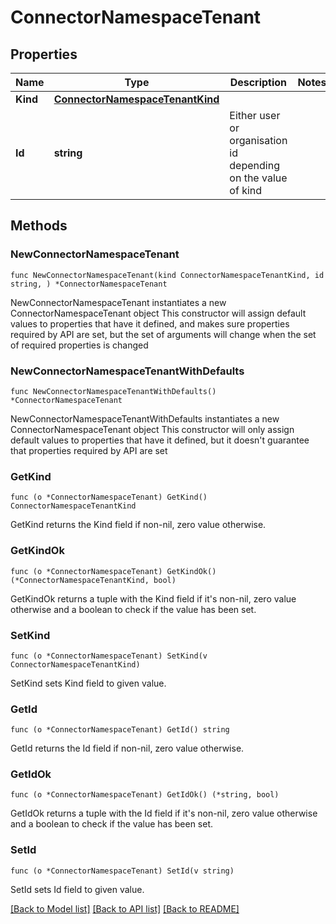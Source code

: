 # ConnectorNamespaceTenant

## Properties

Name | Type | Description | Notes
------------ | ------------- | ------------- | -------------
**Kind** | [**ConnectorNamespaceTenantKind**](ConnectorNamespaceTenantKind.md) |  | 
**Id** | **string** | Either user or organisation id depending on the value of kind | 

## Methods

### NewConnectorNamespaceTenant

`func NewConnectorNamespaceTenant(kind ConnectorNamespaceTenantKind, id string, ) *ConnectorNamespaceTenant`

NewConnectorNamespaceTenant instantiates a new ConnectorNamespaceTenant object
This constructor will assign default values to properties that have it defined,
and makes sure properties required by API are set, but the set of arguments
will change when the set of required properties is changed

### NewConnectorNamespaceTenantWithDefaults

`func NewConnectorNamespaceTenantWithDefaults() *ConnectorNamespaceTenant`

NewConnectorNamespaceTenantWithDefaults instantiates a new ConnectorNamespaceTenant object
This constructor will only assign default values to properties that have it defined,
but it doesn't guarantee that properties required by API are set

### GetKind

`func (o *ConnectorNamespaceTenant) GetKind() ConnectorNamespaceTenantKind`

GetKind returns the Kind field if non-nil, zero value otherwise.

### GetKindOk

`func (o *ConnectorNamespaceTenant) GetKindOk() (*ConnectorNamespaceTenantKind, bool)`

GetKindOk returns a tuple with the Kind field if it's non-nil, zero value otherwise
and a boolean to check if the value has been set.

### SetKind

`func (o *ConnectorNamespaceTenant) SetKind(v ConnectorNamespaceTenantKind)`

SetKind sets Kind field to given value.


### GetId

`func (o *ConnectorNamespaceTenant) GetId() string`

GetId returns the Id field if non-nil, zero value otherwise.

### GetIdOk

`func (o *ConnectorNamespaceTenant) GetIdOk() (*string, bool)`

GetIdOk returns a tuple with the Id field if it's non-nil, zero value otherwise
and a boolean to check if the value has been set.

### SetId

`func (o *ConnectorNamespaceTenant) SetId(v string)`

SetId sets Id field to given value.



[[Back to Model list]](../README.md#documentation-for-models) [[Back to API list]](../README.md#documentation-for-api-endpoints) [[Back to README]](../README.md)


